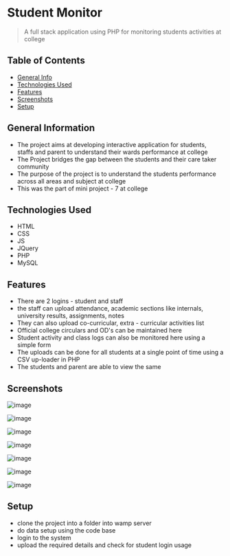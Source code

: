 
# Student Monitor
> A full stack application using PHP for monitoring students activities at college
## Table of Contents
* [General Info](#general-information)
* [Technologies Used](#technologies-used)
* [Features](#features)
* [Screenshots](#screenshots)
* [Setup](#setup)


## General Information
- The project aims at developing interactive application for students, staffs and parent to understand their wards performance at college
- The Project bridges the gap between the students and their care taker community
- The purpose of the project is to understand the students performance across all areas and subject at college
- This was the part of mini project - 7 at college



## Technologies Used
- HTML
- CSS
- JS
- JQuery
- PHP
- MySQL


## Features
- There are 2 logins - student and staff 
- the staff can upload attendance,  academic sections like internals, university results, assignments, notes
- They can also upload co-curricular, extra - curricular activities list
- Official college circulars and OD's can be maintained here
- Student activity and class logs can also be monitored here using a simple form
- The uploads can be done for all students at a single point of time using a CSV up-loader in PHP
- The students and parent are able to view the same 


## Screenshots
![image](https://user-images.githubusercontent.com/81974121/134735598-65190e49-dc67-4792-80b6-3d7d86109483.png)

![image](https://user-images.githubusercontent.com/81974121/134735614-255d046f-8ea3-4842-b0fd-701fa19e0997.png)

![image](https://user-images.githubusercontent.com/81974121/134735642-04016e89-1cd7-4170-854e-b2bf281017c4.png)

![image](https://user-images.githubusercontent.com/81974121/134735688-87f4a0c8-9db0-4d99-af1c-c05220fe96a3.png)

![image](https://user-images.githubusercontent.com/81974121/134735703-8c94d389-1ad6-459c-81f0-5338157d557a.png)

![image](https://user-images.githubusercontent.com/81974121/134735736-b3df347a-c5e2-4bbe-831b-595af8f14395.png)

![image](https://user-images.githubusercontent.com/81974121/134735800-b1c95bbc-5ed5-4656-9c3a-4537aca19b24.png)


## Setup
- clone the project into a folder into wamp server
- do data setup using the code base
- login to the system
- upload the required details and check for student login usage 


